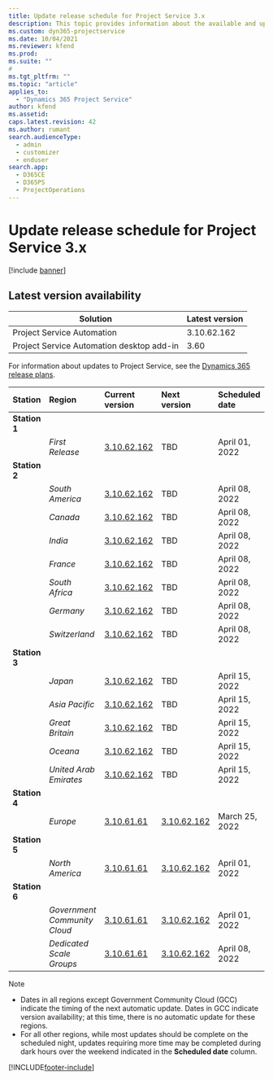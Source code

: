 ```yaml
---
title: Update release schedule for Project Service 3.x
description: This topic provides information about the available and upcoming releases of Dynamics 365 Project Service Automation.
ms.custom: dyn365-projectservice
ms.date: 10/04/2021
ms.reviewer: kfend
ms.prod:
ms.suite: ""
#
ms.tgt_pltfrm: ""
ms.topic: "article"
applies_to: 
  - "Dynamics 365 Project Service"
author: kfend
ms.assetid: 
caps.latest.revision: 42
ms.author: rumant
search.audienceType: 
  - admin
  - customizer
  - enduser
search.app: 
  - D365CE
  - D365PS
  - ProjectOperations
---
```


# Update release schedule for Project Service 3.x

[!include [banner](../includes/psa-now-project-operations.md)]

## Latest version availability

| Solution  | Latest version |
|-------|----|
| Project Service Automation    | 3.10.62.162 |
| Project Service Automation desktop add-in                | 3.60          |

For information about updates to Project Service, see the [Dynamics 365 release plans](/dynamics365/release-plans/). 

| Station  | Region | Current version | Next version |  Scheduled date
| :---   | :---   | :---   | :---   |:---   |         
|<strong>Station 1</strong> | |  |  | |
| | <i>First Release</i> | [3.10.62.162](whats-new-ur-41.md) | TBD | April 01, 2022
|<strong>Station 2</strong> | |  |  | |
| | <i>South America</i> | [3.10.62.162](whats-new-ur-41.md) | TBD | April 08, 2022
| | <i>Canada</i> | [3.10.62.162](whats-new-ur-41.md) | TBD | April 08, 2022
| | <i>India</i> | [3.10.62.162](whats-new-ur-41.md) | TBD | April 08, 2022
| | <i>France</i> | [3.10.62.162](whats-new-ur-41.md) | TBD | April 08, 2022
| | <i>South Africa</i> | [3.10.62.162](whats-new-ur-41.md) | TBD | April 08, 2022
| | <i>Germany</i> | [3.10.62.162](whats-new-ur-41.md) | TBD | April 08, 2022
| | <i>Switzerland</i> | [3.10.62.162](whats-new-ur-41.md) | TBD | April 08, 2022
|<strong>Station 3</strong> | |  |  | |
| | <i>Japan</i> | [3.10.62.162](whats-new-ur-41.md) | TBD | April 15, 2022
| | <i>Asia Pacific</i> | [3.10.62.162](whats-new-ur-41.md) | TBD | April 15, 2022
| | <i>Great Britain</i> | [3.10.62.162](whats-new-ur-41.md) | TBD | April 15, 2022
| | <i>Oceana</i> | [3.10.62.162](whats-new-ur-41.md) | TBD | April 15, 2022
| | <i>United Arab Emirates</i> | [3.10.62.162](whats-new-ur-41.md) | TBD | April 15, 2022
|<strong>Station 4</strong> | |  |  | |
| | <i>Europe</i> | [3.10.61.61](whats-new-ur-40.md) | [3.10.62.162](whats-new-ur-41.md) | March 25, 2022
|<strong>Station 5</strong> | |  |  | |
| | <i>North America</i> | [3.10.61.61](whats-new-ur-40.md) | [3.10.62.162](whats-new-ur-41.md) | April 01, 2022
|<strong>Station 6</strong> | |  |  | |
| | <i>Government Community Cloud</i> | [3.10.61.61](whats-new-ur-40.md) | [3.10.62.162](whats-new-ur-41.md) | April 01, 2022
| | <i>Dedicated Scale Groups</i> | [3.10.61.61](whats-new-ur-40.md) | [3.10.62.162](whats-new-ur-41.md) | April 08, 2022




>[!Note]
> - Dates in all regions except Government Community Cloud (GCC) indicate the timing of the next automatic update. Dates in GCC indicate version availability; at this time, there is no automatic update for these regions.
> - For all other regions, while most updates should be complete on the scheduled night, updates requiring more time may be completed during dark hours over the weekend indicated in the **Scheduled date** column.


[!INCLUDE[footer-include](../includes/footer-banner.md)]
